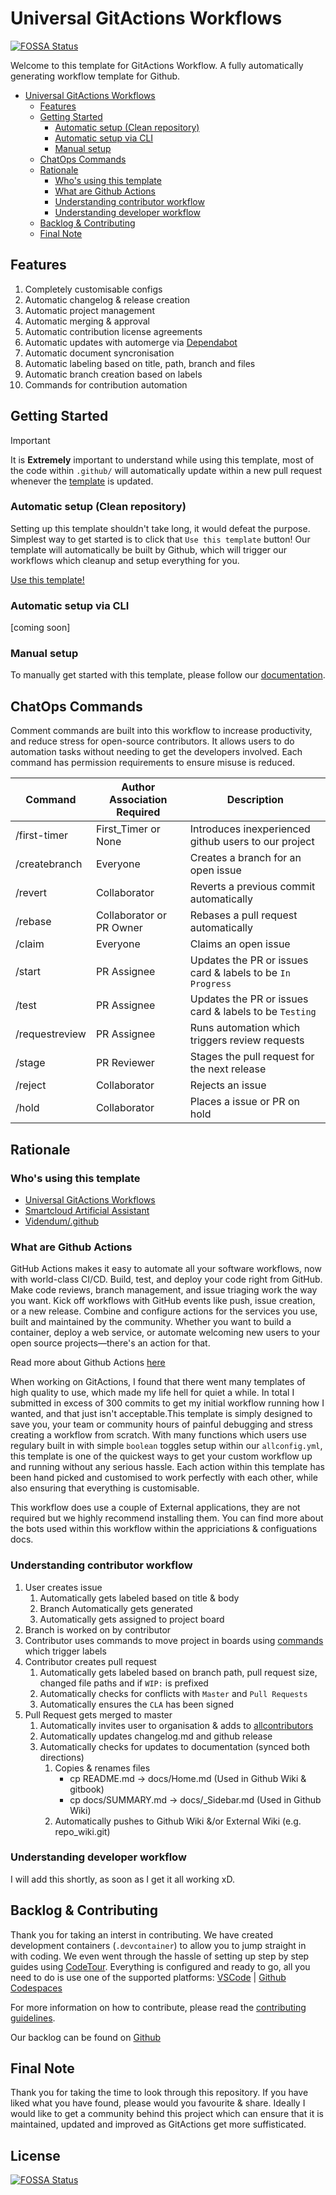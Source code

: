 # Universal GitActions Workflows
[![FOSSA Status](https://app.fossa.com/api/projects/git%2Bgithub.com%2FVidendum%2FUniversal-GitAction-Workflows.svg?type=shield)](https://app.fossa.com/projects/git%2Bgithub.com%2FVidendum%2FUniversal-GitAction-Workflows?ref=badge_shield)


Welcome to this template for GitActions Workflow. A fully automatically generating workflow template for Github.

- [Universal GitActions Workflows](#universal-gitactions-workflows)
  - [Features](#features)
  - [Getting Started](#getting-started)
    - [Automatic setup (Clean repository)](#automatic-setup-clean-repository)
    - [Automatic setup via CLI](#automatic-setup-via-cli)
    - [Manual setup](#manual-setup)
  - [ChatOps Commands](#chatops-commands)
  - [Rationale](#rationale)
    - [Who's using this template](#whos-using-this-template)
    - [What are Github Actions](#what-are-github-actions)
    - [Understanding contributor workflow](#understanding-contributor-workflow)
    - [Understanding developer workflow](#understanding-developer-workflow)
  - [Backlog & Contributing](#backlog--contributing)
  - [Final Note](#final-note)

## Features

1. Completely customisable configs
2. Automatic changelog & release creation
3. Automatic project management
4. Automatic merging & approval
5. Automatic contribution license agreements
6. Automatic updates with automerge via [Dependabot](https://docs.github.com/en/github/managing-security-vulnerabilities/configuring-github-dependabot-security-updates)
7. Automatic document syncronisation
8. Automatic labeling based on title, path, branch and files
9. Automatic branch creation based on labels
10. Commands for contribution automation

## Getting Started

> [!IMPORTANT]
> It is **Extremely** important to understand while using this template, most of the code within `.github/` will automatically update within a new pull request whenever the [template](https://github.com/Videndum/Universal-GitAction-Workflows) is updated.

### Automatic setup (Clean repository)

Setting up this template shouldn't take long, it would defeat the purpose. Simplest way to get started is to click that `Use this template` button! Our template will automatically be built by Github, which will trigger our workflows which cleanup and setup everything for you.

[Use this template!](https://github.com/Videndum/Universal-GitAction-Workflows/generate)

### Automatic setup via CLI

[coming soon]

### Manual setup

To manually get started with this template, please follow our [documentation](docs/getting-started/getting-started.md).

## ChatOps Commands

Comment commands are built into this workflow to increase productivity, and reduce stress for open-source contributors. It allows users to do automation tasks without needing to get the developers involved. Each command has permission requirements to ensure misuse is reduced.

| Command        | Author Association Required | Description                                                |
| -------------- | --------------------------- | ---------------------------------------------------------- |
| /first-timer   | First_Timer or None         | Introduces inexperienced github users to our project       |
| /createbranch  | Everyone                    | Creates a branch for an open issue                         |
| /revert        | Collaborator                | Reverts a previous commit automatically                    |
| /rebase        | Collaborator or PR Owner    | Rebases a pull request automatically                       |
| /claim         | Everyone                    | Claims an open issue                                       |
| /start         | PR Assignee                 | Updates the PR or issues card & labels to be `In Progress` |
| /test          | PR Assignee                 | Updates the PR or issues card & labels to be `Testing`     |
| /requestreview | PR Assignee                 | Runs automation which triggers review requests             |
| /stage         | PR Reviewer                 | Stages the pull request for the next release               |
| /reject        | Collaborator                | Rejects an issue                                           |
| /hold          | Collaborator                | Places a issue or PR on hold                               |

## Rationale

### Who's using this template

- [Universal GitActions Workflows](https://github.com/Videndum/Universal-GitAction-Workflows)
- [Smartcloud Artificial Assistant](https://github.com/Videndum/smartcloud)
- [Videndum/.github](https://github.com/Videndum/.github)

### What are Github Actions

GitHub Actions makes it easy to automate all your software workflows, now with world-class CI/CD. Build, test, and deploy your code right from GitHub. Make code reviews, branch management, and issue triaging work the way you want. Kick off workflows with GitHub events like push, issue creation, or a new release. Combine and configure actions for the services you use, built and maintained by the community. Whether you want to build a container, deploy a web service, or automate welcoming new users to your open source projects—there's an action for that.

Read more about Github Actions [here](https://github.com/features/actions)

When working on GitActions, I found that there went many templates of high quality to use, which made my life hell for quiet a while. In total I submitted in excess of 300 commits to get my initial workflow running how I wanted, and that just isn't acceptable.This template is simply designed to save you, your team or community hours of painful debugging and stress creating a workflow from scratch. With many functions which users use regulary built in with simple `boolean` toggles setup within our `allconfig.yml`, this template is one of the quickest ways to get your custom workflow up and running without any serious hassle. Each action within this template has been hand picked and customised to work perfectly with each other, while also ensuring that everything is customisable.

This workflow does use a couple of External applications, they are not required but we highly recommend installing them. You can find more about the bots used within this workflow within the appriciations & configuations docs.

<!-- Move to another page -->

### Understanding contributor workflow

1. User creates issue
   1. Automatically gets labeled based on title & body
   2. Branch Automatically gets generated
   3. Automatically gets assigned to project board
2. Branch is worked on by contributor
3. Contributor uses commands to move project in boards using [commands](#chatops-commands) which trigger labels
4. Contributor creates pull request
   1. Automatically gets labeled based on branch path, pull request size, changed file paths and if `WIP:` is prefixed
   2. Automatically checks for conflicts with `Master` and `Pull Requests`
   3. Automatically ensures the `CLA` has been signed
5. Pull Request gets merged to master
   1. Automatically invites user to organisation & adds to [allcontributors](https://allcontributors.org/)
   2. Automatically updates changelog.md and github release
   3. Automatically checks for updates to documentation (synced both directions)
      1. Copies & renames files
         - cp README.md -> docs/Home.md (Used in Github Wiki & gitbook)
         - cp docs/SUMMARY.md -> docs/\_Sidebar.md (Used in Github Wiki)
      2. Automatically pushes to Github Wiki &/or External Wiki (e.g. repo_wiki.git)

### Understanding developer workflow

I will add this shortly, as soon as I get it all working xD.

## Backlog & Contributing

Thank you for taking an interst in contributing. We have created development containers (`.devcontainer`) to allow you to jump straight in with coding. We even went through the hassle of setting up step by step guides using [CodeTour](https://github.com/vsls-contrib/codetour). Everything is configured and ready to go, all you need to do is use one of the supported platforms: [VSCode](https://code.visualstudio.com/docs/remote/remote-overview) | [Github Codespaces](https://github.com/features/codespaces)

For more information on how to contribute, please read the [contributing guidelines](docs/contributing/README.md).

Our backlog can be found on [Github](https://github.com/Videndum/Universal-GitAction-Workflows/projects/1)

## Final Note

Thank you for taking the time to look through this repository. If you have liked what you have found, please would you favourite & share. Ideally I would like to get a community behind this project which can ensure that it is maintained, updated and improved as GitActions get more suffisticated.


## License
[![FOSSA Status](https://app.fossa.com/api/projects/git%2Bgithub.com%2FVidendum%2FUniversal-GitAction-Workflows.svg?type=large)](https://app.fossa.com/projects/git%2Bgithub.com%2FVidendum%2FUniversal-GitAction-Workflows?ref=badge_large)